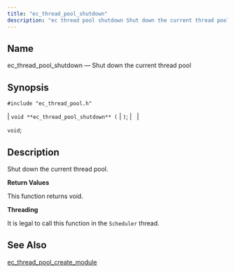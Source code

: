 ```yaml
---
title: "ec_thread_pool_shutdown"
description: "ec thread pool shutdown Shut down the current thread pool void ec thread pool shutdown void Shut down the current thread pool This function returns void It is legal to call this function in the Scheduler thread ec thread pool create module..."
---
```


<a name="apis.ec_thread_pool_shutdown"></a> 
## Name

ec_thread_pool_shutdown — Shut down the current thread pool

## Synopsis

`#include "ec_thread_pool.h"`

| `void **ec_thread_pool_shutdown** (` | `)`; |   |

`void`;<a name="idp63420864"></a> 
## Description

Shut down the current thread pool.

**<a name="idp63422080"></a> Return Values**

This function returns void.

**<a name="idp63422992"></a> Threading**

It is legal to call this function in the `Scheduler` thread.

<a name="idp63424848"></a> 
## See Also

[ec_thread_pool_create_module](/momentum/3/3-api/apis-ec-thread-pool-create-module)